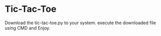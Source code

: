 # Tic-Tac-Toe
Download the tic-tac-toe.py to your system.
execute the downloaded file using CMD and Enjoy. 
